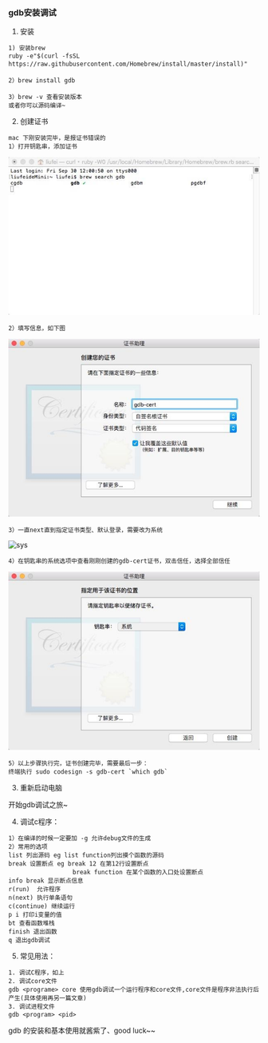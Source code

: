 ### gdb安装调试

1. 安装

```
1) 安装brew
ruby -e"$(curl -fsSL https://raw.githubusercontent.com/Homebrew/install/master/install)"

2）brew install gdb

3）brew -v 查看安装版本
或者你可以源码编译~
```

2. 创建证书

```
mac 下刚安装完毕，是报证书错误的
1）打开钥匙串，添加证书
```

![gdb](../image/gdb.jpeg)

```
2）填写信息，如下图
```

![sign](../image/sign.jpeg)

```
3）一直next直到指定证书类型、默认登录，需要改为系统
```

![sys](../image/sys.jpg)

```
4）在钥匙串的系统选项中查看刚刚创建的gdb-cert证书，双击信任，选择全部信任
```

![believe](../image/believe.jpeg)

```
5）以上步骤执行完，证书创建完毕，需要最后一步：
终端执行 sudo codesign -s gdb-cert `which gdb`
```

3. 重新启动电脑

开始gdb调试之旅~

4. 调试c程序：

```
1）在编译的时候一定要加 -g 允许debug文件的生成
2）常用的选项 
list 列出源码 eg list function列出摸个函数的源码
break 设置断点 eg break 12 在第12行设置断点
                  break function 在某个函数的入口处设置断点
info break 显示断点信息
r(run)  允许程序
n(next) 执行单条语句
c(continue) 继续运行
p i 打印i变量的值
bt 查看函数堆栈
finish 退出函数
q 退出gdb调试
```

5. 常见用法：

```
1. 调试C程序，如上
2. 调试core文件
gdb <programe> core 使用gdb调试一个运行程序和core文件,core文件是程序非法执行后产生(具体使用再另一篇文章)
3. 调试进程文件
gdb <program> <pid>
```

gdb 的安装和基本使用就酱紫了、good luck~~

